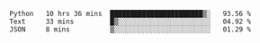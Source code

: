 <!--START_SECTION:waka-->
```text
Python   10 hrs 36 mins  ███████████████████████▒░   93.56 % 
Text     33 mins         █▒░░░░░░░░░░░░░░░░░░░░░░░   04.92 % 
JSON     8 mins          ▒░░░░░░░░░░░░░░░░░░░░░░░░   01.29 % 
```
<!--END_SECTION:waka-->
